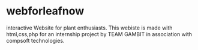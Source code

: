 # webforleafnow
interactive Website for plant enthusiasts.
This webiste is made with html,css,php for an internship project by TEAM GAMBIT in association with compsoft technologies.
